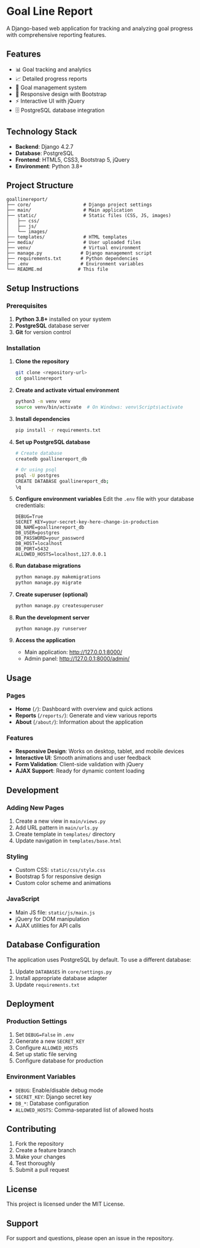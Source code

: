 # Goal Line Report

A Django-based web application for tracking and analyzing goal progress with comprehensive reporting features.

## Features

- 📊 Goal tracking and analytics
- 📈 Detailed progress reports
- 🎯 Goal management system
- 📱 Responsive design with Bootstrap
- ⚡ Interactive UI with jQuery
- 🗄️ PostgreSQL database integration

## Technology Stack

- **Backend**: Django 4.2.7
- **Database**: PostgreSQL
- **Frontend**: HTML5, CSS3, Bootstrap 5, jQuery
- **Environment**: Python 3.8+

## Project Structure

```
goallinereport/
├── core/                   # Django project settings
├── main/                   # Main application
├── static/                 # Static files (CSS, JS, images)
│   ├── css/
│   ├── js/
│   └── images/
├── templates/              # HTML templates
├── media/                  # User uploaded files
├── venv/                   # Virtual environment
├── manage.py              # Django management script
├── requirements.txt       # Python dependencies
├── .env                   # Environment variables
└── README.md             # This file
```

## Setup Instructions

### Prerequisites

1. **Python 3.8+** installed on your system
2. **PostgreSQL** database server
3. **Git** for version control

### Installation

1. **Clone the repository**
   ```bash
   git clone <repository-url>
   cd goallinereport
   ```

2. **Create and activate virtual environment**
   ```bash
   python3 -m venv venv
   source venv/bin/activate  # On Windows: venv\Scripts\activate
   ```

3. **Install dependencies**
   ```bash
   pip install -r requirements.txt
   ```

4. **Set up PostgreSQL database**
   ```bash
   # Create database
   createdb goallinereport_db
   
   # Or using psql
   psql -U postgres
   CREATE DATABASE goallinereport_db;
   \q
   ```

5. **Configure environment variables**
   Edit the `.env` file with your database credentials:
   ```env
   DEBUG=True
   SECRET_KEY=your-secret-key-here-change-in-production
   DB_NAME=goallinereport_db
   DB_USER=postgres
   DB_PASSWORD=your_password
   DB_HOST=localhost
   DB_PORT=5432
   ALLOWED_HOSTS=localhost,127.0.0.1
   ```

6. **Run database migrations**
   ```bash
   python manage.py makemigrations
   python manage.py migrate
   ```

7. **Create superuser (optional)**
   ```bash
   python manage.py createsuperuser
   ```

8. **Run the development server**
   ```bash
   python manage.py runserver
   ```

9. **Access the application**
   - Main application: http://127.0.0.1:8000/
   - Admin panel: http://127.0.0.1:8000/admin/

## Usage

### Pages

- **Home** (`/`): Dashboard with overview and quick actions
- **Reports** (`/reports/`): Generate and view various reports
- **About** (`/about/`): Information about the application

### Features

- **Responsive Design**: Works on desktop, tablet, and mobile devices
- **Interactive UI**: Smooth animations and user feedback
- **Form Validation**: Client-side validation with jQuery
- **AJAX Support**: Ready for dynamic content loading

## Development

### Adding New Pages

1. Create a new view in `main/views.py`
2. Add URL pattern in `main/urls.py`
3. Create template in `templates/` directory
4. Update navigation in `templates/base.html`

### Styling

- Custom CSS: `static/css/style.css`
- Bootstrap 5 for responsive design
- Custom color scheme and animations

### JavaScript

- Main JS file: `static/js/main.js`
- jQuery for DOM manipulation
- AJAX utilities for API calls

## Database Configuration

The application uses PostgreSQL by default. To use a different database:

1. Update `DATABASES` in `core/settings.py`
2. Install appropriate database adapter
3. Update `requirements.txt`

## Deployment

### Production Settings

1. Set `DEBUG=False` in `.env`
2. Generate a new `SECRET_KEY`
3. Configure `ALLOWED_HOSTS`
4. Set up static file serving
5. Configure database for production

### Environment Variables

- `DEBUG`: Enable/disable debug mode
- `SECRET_KEY`: Django secret key
- `DB_*`: Database configuration
- `ALLOWED_HOSTS`: Comma-separated list of allowed hosts

## Contributing

1. Fork the repository
2. Create a feature branch
3. Make your changes
4. Test thoroughly
5. Submit a pull request

## License

This project is licensed under the MIT License.

## Support

For support and questions, please open an issue in the repository.
